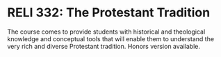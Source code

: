 # RELI 332: The Protestant Tradition

The course comes to provide students with historical and theological knowledge and conceptual tools that will enable them to understand the very rich and diverse Protestant tradition. Honors version available.